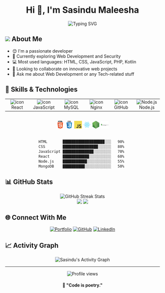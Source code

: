 <h1 align="center">Hi 👋, I'm Sasindu Maleesha</h1>

<div align="center">
  <img src="https://readme-typing-svg.demolab.com?font=Fira+Code&duration=3000&pause=1000&color=00FF00&center=true&vCenter=true&width=435&lines=Full+Stack+Developer;UI%2FUX+Designer;Web+Developer" alt="Typing SVG" />
</div>

<h2><img src="https://media.giphy.com/media/WUlplcMpOCEmTGBtBW/giphy.gif" width="40"> About Me</h2>

- 😊 I'm a passionate developer
- 🌱 Currently exploring Web Development and Security
- 💻 Most used languages: HTML, CSS, JavaScript, PHP, Kotlin
- 👯 Looking to collaborate on innovative web projects
- 💬 Ask me about Web Development or any Tech-related stuff


</div>

## 🚀 Skills & Technologies

<div align="center">

<table>
<tr>
<td align="center" width="96">
<img src="https://techstack-generator.vercel.app/react-icon.svg" alt="icon" width="65" height="65" />
<br>React
</td>
<td align="center" width="96">
<img src="https://techstack-generator.vercel.app/js-icon.svg" alt="icon" width="65" height="65" />
<br>JavaScript
</td>
<td align="center" width="96">
<img src="https://techstack-generator.vercel.app/mysql-icon.svg" alt="icon" width="65" height="65" />
<br>MySQL
</td>
<td align="center" width="96">
<img src="https://techstack-generator.vercel.app/nginx-icon.svg" alt="icon" width="65" height="65" />
<br>Nginx
</td>
<td align="center" width="96">
<img src="https://techstack-generator.vercel.app/github-icon.svg" alt="icon" width="65" height="65" />
<br>GitHub
</td>
<td align="center" width="96">
<img src="https://skillicons.dev/icons?i=nodejs" alt="Node.js" width="65" height="65" />
<br>Node.js
</td>
</tr>
</table>

<br>

<!-- Animated Skills Section with Pure CSS -->
<div align="center">
  <img height="25" src="https://raw.githubusercontent.com/github/explore/80688e429a7d4ef2fca1e82350fe8e3517d3494d/topics/html/html.png">
  <img height="25" src="https://raw.githubusercontent.com/github/explore/80688e429a7d4ef2fca1e82350fe8e3517d3494d/topics/css/css.png">
  <img height="25" src="https://raw.githubusercontent.com/github/explore/80688e429a7d4ef2fca1e82350fe8e3517d3494d/topics/javascript/javascript.png">
  <img height="25" src="https://raw.githubusercontent.com/github/explore/80688e429a7d4ef2fca1e82350fe8e3517d3494d/topics/react/react.png">
  <img height="25" src="https://raw.githubusercontent.com/github/explore/80688e429a7d4ef2fca1e82350fe8e3517d3494d/topics/nodejs/nodejs.png">
  <img height="25" src="https://raw.githubusercontent.com/github/explore/80688e429a7d4ef2fca1e82350fe8e3517d3494d/topics/mongodb/mongodb.png">
</div>

<br>

<!-- Animated Skill Bars -->
<div align="center">

```text
HTML       ███████████████████░░░   90% 
CSS        ████████████████░░░░░░   80% 
JavaScript ██████████████░░░░░░░░   70% 
React      ████████████░░░░░░░░░░   60% 
Node.js    ███████████░░░░░░░░░░░   55% 
MongoDB    ██████████░░░░░░░░░░░░   50% 
```

</div>

</div>

<h2>📊 GitHub Stats</h2>
<div align="center">
  <img src="https://github-readme-streak-stats.herokuapp.com/?user=sasindu999&theme=radical&hide_border=true&background=0D1117&stroke=00FF00&ring=00FF00&fire=00FF00&currStreakLabel=00FF00" alt="GitHub Streak Stats" />
</div>

<div align="center">
  <img height="180em" src="https://github-readme-stats.vercel.app/api?username=sasindu999&show_icons=true&theme=radical&bg_color=0D1117&title_color=00FF00&text_color=FFFFFF&icon_color=00FF00&hide_border=true"/>
  <img height="180em" src="https://github-readme-stats.vercel.app/api/top-langs/?username=sasindu999&layout=compact&theme=radical&bg_color=0D1117&title_color=00FF00&text_color=FFFFFF&hide_border=true"/>
</div>

<h2>🌐 Connect With Me</h2>
<div align="center">
  
[![Portfolio](https://img.shields.io/badge/Portfolio-%23000000.svg?style=for-the-badge&logo=firefox&logoColor=#FF7139)](https://sasindumaleesha.online)
[![GitHub](https://img.shields.io/badge/github-%23121011.svg?style=for-the-badge&logo=github&logoColor=white)](https://github.com/sasindu999)
[![LinkedIn](https://img.shields.io/badge/linkedin-%230077B5.svg?style=for-the-badge&logo=linkedin&logoColor=white)](https://www.linkedin.com/in/sasindu-maleesha-65b5ba334/)

</div>

<h2>📈 Activity Graph</h2>
<div align="center">
  <img alt="Sasindu's Activity Graph" src="https://github-readme-activity-graph.vercel.app/graph?username=sasindu999&theme=github-compact&hide_border=true&bg_color=0D1117&line=00FF00&point=00FF00&color=FFFFFF"/>
</div>

---
<div align="center">
  <img src="https://komarev.com/ghpvc/?username=sasindu999&color=00FF00&style=flat-square" alt="Profile views" />
  
  <h4>🎯 "Code is poetry." </h4>
</div>
